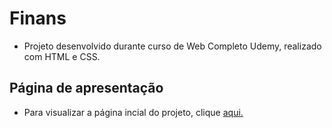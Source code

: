 # Finans
- Projeto desenvolvido durante curso de Web Completo Udemy, realizado com HTML e CSS.
## Página de apresentação
- Para visualizar a página incial do projeto, clique [aqui.](https://francisco-93.github.io/finans-web-site/)
